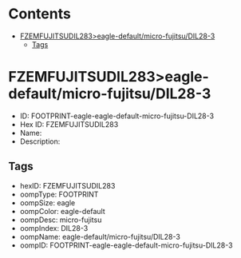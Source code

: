 



Contents
========

* [FZEMFUJITSUDIL283>eagle-default/micro-fujitsu/DIL28-3](#fzemfujitsudil283eagle-defaultmicro-fujitsudil28-3)
	* [Tags](#tags)

# FZEMFUJITSUDIL283>eagle-default/micro-fujitsu/DIL28-3

- ID: FOOTPRINT-eagle-eagle-default-micro-fujitsu-DIL28-3
- Hex ID: FZEMFUJITSUDIL283
- Name: 
- Description: 

## Tags

- hexID: FZEMFUJITSUDIL283
- oompType: FOOTPRINT
- oompSize: eagle
- oompColor: eagle-default
- oompDesc: micro-fujitsu
- oompIndex: DIL28-3
- oompName: eagle-default/micro-fujitsu/DIL28-3
- oompID: FOOTPRINT-eagle-eagle-default-micro-fujitsu-DIL28-3
